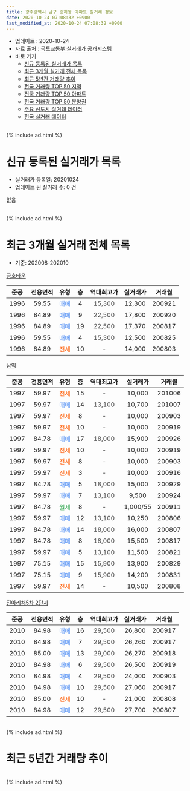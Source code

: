 ```yaml
---
title: 광주광역시 남구 송하동 아파트 실거래 정보
date: 2020-10-24 07:08:32 +0900
last_modified_at: 2020-10-24 07:08:32 +0900
---
```


* 업데이트 : 2020-10-24
* 자료 출처 : [국토교통부 실거래가 공개시스템](http://rt.molit.go.kr)
* 바로 가기
    * [신규 등록된 실거래가 목록](#신규-등록된-실거래가-목록)
    * [최근 3개월 실거래 전체 목록](#최근-3개월-실거래-전체-목록)
    * [최근 5년간 거래량 추이](#최근-5년간-거래량-추이)
    * [전국 거래량 TOP 50 지역](https://inasie.github.io/apt-trade-info/최근-3개월-전국에서-가장-거래가-많이-발생한-지역)
    * [전국 거래량 TOP 50 아파트](https://inasie.github.io/apt-trade-info/최근-3개월-전국에서-가장-거래가-많이-발생한-아파트)
    * [전국 거래량 TOP 50 분양권](https://inasie.github.io/apt-trade-info/최근-3개월-전국에서-가장-거래가-많이-발생한-분양권)
    * [주요 신도시 실거래 데이터](https://inasie.github.io/apt-trade-info/주요-신도시)
    * [전국 실거래 데이터](https://inasie.github.io/apt-trade-info/전국)
<br>
{% include ad.html %}
<br>

# 신규 등록된 실거래가 목록
* 실거래가 등록일: 20201024
* 업데이트 된 실거래 수: 0 건

없음

<br>
{% include ad.html %}
<br>

# 최근 3개월 실거래 전체 목록
* 기준: 202008-202010


[금호타운](https://search.naver.com/search.naver?query=%EA%B4%91%EC%A3%BC%EA%B4%91%EC%97%AD%EC%8B%9C+%EB%82%A8%EA%B5%AC+%EC%86%A1%ED%95%98%EB%8F%99+%EA%B8%88%ED%98%B8%ED%83%80%EC%9A%B4)

|준공|전용면적|유형|층|역대최고가|실거래가|거래월|
|:---:|:---:|:---:|:---:|:---:|:---:|:---:|
|1996|59.55|<span style="color:#4285f3">매매</span>|4|<span style="color:#444444">15,300</span>|12,300|200921|
|1996|84.89|<span style="color:#4285f3">매매</span>|9|<span style="color:#444444">22,500</span>|17,800|200920|
|1996|84.89|<span style="color:#4285f3">매매</span>|19|<span style="color:#444444">22,500</span>|17,370|200817|
|1996|59.55|<span style="color:#4285f3">매매</span>|4|<span style="color:#444444">15,300</span>|12,500|200825|
|1996|84.89|<span style="color:#ff5a00">전세</span>|10|<span style="color:#444444">-</span>|14,000|200803|

[삼익](https://search.naver.com/search.naver?query=%EA%B4%91%EC%A3%BC%EA%B4%91%EC%97%AD%EC%8B%9C+%EB%82%A8%EA%B5%AC+%EC%86%A1%ED%95%98%EB%8F%99+%EC%82%BC%EC%9D%B5)

|준공|전용면적|유형|층|역대최고가|실거래가|거래월|
|:---:|:---:|:---:|:---:|:---:|:---:|:---:|
|1997|59.97|<span style="color:#ff5a00">전세</span>|15|<span style="color:#444444">-</span>|10,000|201006|
|1997|59.97|<span style="color:#4285f3">매매</span>|14|<span style="color:#444444">13,100</span>|10,700|201007|
|1997|59.97|<span style="color:#ff5a00">전세</span>|8|<span style="color:#444444">-</span>|10,000|200903|
|1997|59.97|<span style="color:#ff5a00">전세</span>|10|<span style="color:#444444">-</span>|10,000|200919|
|1997|84.78|<span style="color:#4285f3">매매</span>|17|<span style="color:#444444">18,000</span>|15,900|200926|
|1997|59.97|<span style="color:#ff5a00">전세</span>|10|<span style="color:#444444">-</span>|10,000|200919|
|1997|59.97|<span style="color:#ff5a00">전세</span>|8|<span style="color:#444444">-</span>|10,000|200903|
|1997|59.97|<span style="color:#ff5a00">전세</span>|3|<span style="color:#444444">-</span>|10,000|200916|
|1997|84.78|<span style="color:#4285f3">매매</span>|5|<span style="color:#444444">18,000</span>|15,000|200929|
|1997|59.97|<span style="color:#4285f3">매매</span>|7|<span style="color:#444444">13,100</span>|9,500|200924|
|1997|84.78|<span style="color:#34a853">월세</span>|8|<span style="color:#444444">-</span>|1,000/55|200911|
|1997|59.97|<span style="color:#4285f3">매매</span>|12|<span style="color:#444444">13,100</span>|10,250|200806|
|1997|84.78|<span style="color:#4285f3">매매</span>|14|<span style="color:#444444">18,000</span>|16,000|200807|
|1997|84.78|<span style="color:#4285f3">매매</span>|8|<span style="color:#444444">18,000</span>|15,500|200817|
|1997|59.97|<span style="color:#4285f3">매매</span>|5|<span style="color:#444444">13,100</span>|11,500|200821|
|1997|75.15|<span style="color:#4285f3">매매</span>|15|<span style="color:#444444">15,900</span>|13,900|200829|
|1997|75.15|<span style="color:#4285f3">매매</span>|9|<span style="color:#444444">15,900</span>|14,200|200831|
|1997|59.97|<span style="color:#ff5a00">전세</span>|14|<span style="color:#444444">-</span>|10,500|200808|

[진아리채5차 2단지](https://search.naver.com/search.naver?query=%EA%B4%91%EC%A3%BC%EA%B4%91%EC%97%AD%EC%8B%9C+%EB%82%A8%EA%B5%AC+%EC%86%A1%ED%95%98%EB%8F%99+%EC%A7%84%EC%95%84%EB%A6%AC%EC%B1%845%EC%B0%A8+2%EB%8B%A8%EC%A7%80)

|준공|전용면적|유형|층|역대최고가|실거래가|거래월|
|:---:|:---:|:---:|:---:|:---:|:---:|:---:|
|2010|84.98|<span style="color:#4285f3">매매</span>|16|<span style="color:#444444">29,500</span>|26,800|200917|
|2010|84.98|<span style="color:#4285f3">매매</span>|7|<span style="color:#444444">29,500</span>|26,260|200917|
|2010|85.00|<span style="color:#4285f3">매매</span>|13|<span style="color:#444444">29,000</span>|26,270|200918|
|2010|84.98|<span style="color:#4285f3">매매</span>|6|<span style="color:#444444">29,500</span>|26,500|200919|
|2010|84.98|<span style="color:#4285f3">매매</span>|4|<span style="color:#444444">29,500</span>|24,000|200903|
|2010|84.98|<span style="color:#4285f3">매매</span>|10|<span style="color:#444444">29,500</span>|27,060|200917|
|2010|85.00|<span style="color:#ff5a00">전세</span>|10|<span style="color:#444444">-</span>|21,000|200808|
|2010|84.98|<span style="color:#4285f3">매매</span>|12|<span style="color:#444444">29,500</span>|27,700|200807|


<br>
{% include ad.html %}
<br>

# 최근 5년간 거래량 추이


<div style="width:100%;">
    <canvas id="deal_progress" height="200"></canvas>
</div>

<script>
new Chart(document.getElementById("deal_progress"), {
    type: 'line',
    data: {
        labels: ['201510','201511','201512','201601','201602','201603','201604','201605','201606','201607','201608','201609','201610','201611','201612','201701','201702','201703','201704','201705','201706','201707','201708','201709','201710','201711','201712','201801','201802','201803','201804','201805','201806','201807','201808','201809','201810','201811','201812','201901','201902','201903','201904','201905','201906','201907','201908','201909','201910','201911','201912','202001','202002','202003','202004','202005','202006','202007','202008','202009','202010'],
        datasets: [{
            label: '매매',
            pointRadius: 1,
            data: [11, 10, 9, 5, 8, 13, 5, 5, 7, 8, 7, 8, 9, 8, 7, 5, 10, 10, 5, 6, 10, 12, 12, 9, 8, 7, 10, 9, 5, 12, 7, 16, 9, 12, 13, 17, 14, 4, 8, 3, 6, 11, 5, 12, 4, 8, 5, 4, 3, 12, 11, 7, 10, 3, 4, 4, 9, 4, 9, 11, 1],
            borderColor: "rgba(255, 201, 14, 1)",
            backgroundColor: "rgba(255, 201, 14, 0.5)",
            fill: false,
            lineTension: 0
        },{
            label: '전월세',
            pointRadius: 1,
            data: [4, 4, 5, 3, 2, 3, 3, 0, 5, 4, 1, 3, 7, 2, 2, 4, 4, 3, 7, 3, 2, 4, 4, 4, 3, 1, 2, 11, 5, 7, 5, 6, 4, 3, 2, 6, 3, 2, 7, 3, 6, 4, 5, 5, 3, 4, 1, 2, 5, 1, 5, 5, 5, 3, 4, 5, 5, 10, 3, 6, 1],
            borderColor: "rgba(0, 141, 185, 1)",
            backgroundColor: "rgba(0, 141, 185, 0.5)",
            fill: false,
            lineTension: 0
        }
        ]
    },
    options: {
        responsive: true,
        title: {
            display: false
        },
        tooltips: {
            mode: 'index',
            intersect: false
        },
        hover: {
            mode: 'nearest',
            intersect: true
        },
        scales: {
            xAxes: [{
                display: true,
                scaleLabel: {
                    display: true,
                    labelString: '년/월'
                }
            }],
            yAxes: [{
                display: true,
                ticks: {
                    suggestedMin: 0,
                },
                scaleLabel: {
                    display: true,
                    labelString: '실거래 수'
                }
            }]
        }
    }
});

</script>


<br>
{% include ad.html %}
<br>

